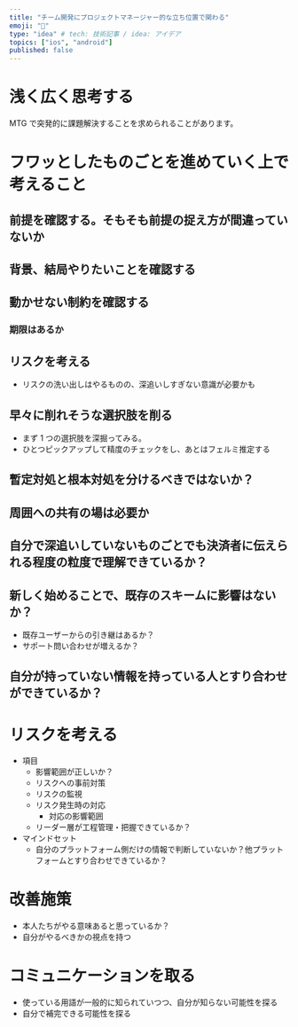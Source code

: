 ```yaml
---
title: "チーム開発にプロジェクトマネージャー的な立ち位置で関わる"
emoji: "🕌"
type: "idea" # tech: 技術記事 / idea: アイデア
topics: ["ios", "android"]
published: false
---
```


# 浅く広く思考する

MTG で突発的に課題解決することを求められることがあります。

# フワッとしたものごとを進めていく上で考えること

## 前提を確認する。そもそも前提の捉え方が間違っていないか

## 背景、結局やりたいことを確認する

## 動かせない制約を確認する

### 期限はあるか

## リスクを考える

- リスクの洗い出しはやるものの、深追いしすぎない意識が必要かも

## 早々に削れそうな選択肢を削る

- まず 1 つの選択肢を深掘ってみる。
- ひとつピックアップして精度のチェックをし、あとはフェルミ推定する

## 暫定対処と根本対処を分けるべきではないか？

## 周囲への共有の場は必要か

## 自分で深追いしていないものごとでも決済者に伝えられる程度の粒度で理解できているか？

## 新しく始めることで、既存のスキームに影響はないか？

- 既存ユーザーからの引き継はあるか？
- サポート問い合わせが増えるか？

## 自分が持っていない情報を持っている人とすり合わせができているか？

# リスクを考える

- 項目
  - 影響範囲が正しいか？
  - リスクへの事前対策
  - リスクの監視
  - リスク発生時の対応
    - 対応の影響範囲
  - リーダー層が工程管理・把握できているか？
- マインドセット
  - 自分のプラットフォーム側だけの情報で判断していないか？他プラットフォームとすり合わせできているか？

# 改善施策

- 本人たちがやる意味あると思っているか？
- 自分がやるべきかの視点を持つ

# コミュニケーションを取る

- 使っている用語が一般的に知られていつつ、自分が知らない可能性を探る
- 自分で補完できる可能性を探る
